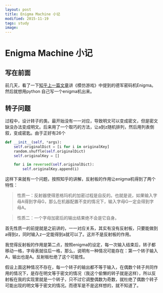 ```yaml
---
layout: post
title: Enigma Machine 小记
modified: 2015-11-19
tags: study
image:
---
```


# Enigma Machine 小记

## 写在前面
前几天，看了一下[知乎上一篇文章](http://www.zhihu.com/question/28397034)讲《模仿游戏》中提到的德军密码机Enigma。然后就想用python 自己写一个enigma机出来。

## 转子问题
过程中，设计转子的类。最开始没有一一对应，导致明文可以变成密文，但是密文缺没办法变成明文。后来用了一个取巧的方法，让a到z随机排列，然后用列表倒叙，变成密匙。由于正好有26个

~~~python
def __init__(self, *args):
    self.originalDict = [i for i in originalKey]
    random.shuffle(self.originalDict)
    self.originalKey = []

    for i in reversed(self.originalDict):
        self.originalKey.append(i)
~~~

这样下来就有一个问题，按照知乎的讲解，反射板的作用让enigma机得到了两个特性：

>性质一：反射器使得恩格玛机的加密过程是自反的。也就是说，如果输入字母A得到字母G，那么在机器配置不变的情况下，输入字母G一定会得到字母A。

>性质二：一个字母加密后的输出结果绝不会是它自身。

首先性质一的前提就是之前讲的，一一对应关系，其实有没有反射板，只要能做到a得到z，同时输入z一定能得到a就可以了。这并不是反射板的作用。

我觉得反射板的作用是第二点，按照enigma的设定，每一次输入结束后，转子都移动一格，字母表就往后一格，那么，说明有一种情况可能存在：第一个转子输入A，输出也是A。反射板杜绝了这个可能性。

假设上面这种情况不存在，每一个转子的输出都不等于输入，在偶数个转子共同作用的情况下，是存在明文等于密文的情况（我这个偷懒的转子就是这样），所以反射板在我的实现里就是一个转子，只不过它调整偶数为奇数，就杜绝了偶数个转子可能出现的明文等于密文的情况。而德军是不是这样想的，就不知道了。